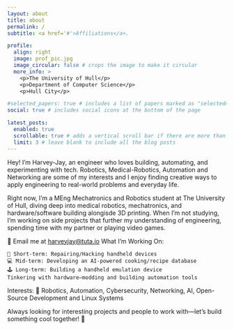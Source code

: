 ```yaml
---
layout: about
title: about
permalink: /
subtitle: <a href='#'>Affiliations</a>.

profile:
  align: right
  image: prof_pic.jpg
  image_circular: false # crops the image to make it circular
  more_info: >
    <p>The University of Hull</p>
    <p>Department of Computer Science</p>
    <p>Hull City</p>

#selected_papers: true # includes a list of papers marked as "selected={true}"
social: true # includes social icons at the bottom of the page

latest_posts:
  enabled: true
  scrollable: true # adds a vertical scroll bar if there are more than 3 new posts items
  limit: 3 # leave blank to include all the blog posts
---
```


Hey! I’m Harvey-Jay, an engineer who loves building, automating, and experimenting with tech. Robotics, Medical-Robotics, Automation and Networking are some of my interests and I enjoy finding creative ways to apply engineering to real-world problems and everyday life.

Right now, I’m a MEng Mechatronics and Robotics student at The University of Hull, diving deep into medical robotics, mechatronics, and hardware/software building alongisde 3D printing. When I’m not studying, I’m working on side projects that further my understanding of engineering, spending time with my partner or playing video games.


📩 Email me at harveyjay@tuta.io
What I’m Working On:

    📱 Short-term: Repairing/Hacking handheld devices
    💻 Mid-term: Developing an AI-powered cooking/recipe database
    🕹 Long-term: Building a handheld emulation device
    Tinkering with hardware—modding and building automation tools

Interests:
🔧 Robotics, Automation, Cybersecurity, Networking, AI, Open-Source Development and Linux Systems

Always looking for interesting projects and people to work with—let’s build something cool together! 🚀
